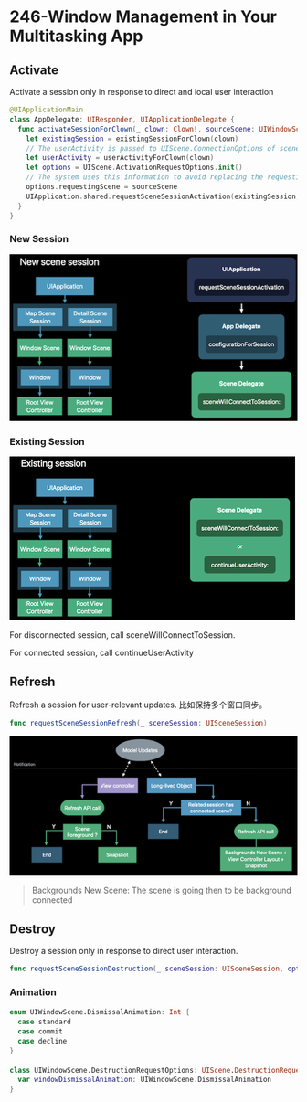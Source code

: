 # 246-Window Management in Your Multitasking App

## Activate

Activate a session only in response to direct and local user interaction

```swift
@UIApplicationMain
class AppDelegate: UIResponder, UIApplicationDelegate {
  func activateSessionForClown(_ clown: Clown!, sourceScene: UIWindowScene?, errorHandler: ((Error) -> Void)? = nil) {
    let existingSession = existingSessionForClown(clown)
    // The userActivity is passed to UIScene.ConnectionOptions of scenewillConnectToSession.
    let userActivity = userActivityForClown(clown)
    let options = UIScene.ActivationRequestOptions.init()
    // The system uses this information to avoid replacing the requestingScene with the activated one.
    options.requestingScene = sourceScene
    UIApplication.shared.requestSceneSessionActivation(existingSession, userActivity: userActivity, options: options, errorHandler: errorHandler)
  }
}
```

### New Session

![](../screenshots/246-1.png)

### Existing Session

![](../screenshots/246-2.png)

For disconnected session, call sceneWillConnectToSession.

For connected session, call continueUserActivity

## Refresh
Refresh a session for user-relevant updates. 比如保持多个窗口同步。

```swift
func requestSceneSessionRefresh(_ sceneSession: UISceneSession)
```

![](../screenshots/246-3.png)



>   Backgrounds New Scene: The scene is going then to be background connected

## Destroy

Destroy a session only in response to direct user interaction.

```swift
func requestSceneSessionDestruction(_ sceneSession: UISceneSession, options: UISceneDestructionRequestOptions?, errorHandler: ((Error) -> Void)? = nil)
```

### Animation

```swift
enum UIWindowScene.DismissalAnimation: Int {
  case standard
  case commit
  case decline
}

class UIWindowScene.DestructionRequestOptions: UIScene.DestructionRequestOptions {
  var windowDismissalAnimation: UIWindowScene.DismissalAnimation
}
```

